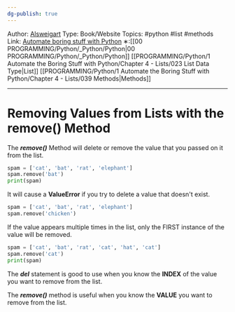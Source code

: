```yaml
---
dg-publish: true
---
```

Author: [Alsweigart](https://alsweigart.com/)
Type: Book/Website
Topics: #python #list #methods
Link: [Automate boring stuff with Python](https://automatetheboringstuff.com/)
∗:[[00 PROGRAMMING/Python/_Python/Python\|00 PROGRAMMING/Python/_Python/Python]]  [[PROGRAMMING/Python/1 Automate the Boring Stuff with Python/Chapter 4 - Lists/023 List Data Type\|List]] [[PROGRAMMING/Python/1 Automate the Boring Stuff with Python/Chapter 4 - Lists/039 Methods\|Methods]] 

---
# Removing Values from Lists with the remove() Method

The ___remove()___ Method will delete or remove the value that you passed on it from the list.
```python
spam = ['cat', 'bat', 'rat', 'elephant']
spam.remove('bat')
print(spam)
```

It will cause a __ValueError__ if you try to delete a value that doesn't exist.

```python
spam = ['cat', 'bat', 'rat', 'elephant']
spam.remove('chicken')
```

If the value appears multiple times in the list, only the FIRST instance of the value will be removed.

```python
spam = ['cat', 'bat', 'rat', 'cat', 'hat', 'cat']
spam.remove('cat')
print(spam)
```

The ___del___ statement is good to use when you know the __INDEX__ of the value you want to remove from the list.

The ___remove()___ method is useful when you know the __VALUE__ you want to remove from the list.